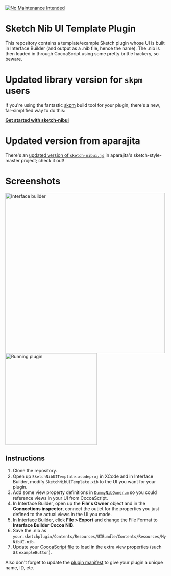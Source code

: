 [![No Maintenance Intended](http://unmaintained.tech/badge.svg)](http://unmaintained.tech/)

# Sketch Nib UI Template Plugin

This repository contains a template/example Sketch plugin whose UI is built in Interface Builder (and output
as a .nib file, hence the name). The .nib is then loaded in through CocoaScript using some pretty brittle
hackery, so beware.

# Updated library version for `skpm` users

If you're using the fantastic [skpm](https://github.com/skpm/skpm) build tool for your plugin, there's a new,
far-simplified way to do this:

**[Get started with sketch-nibui](https://github.com/romannurik/sketch-nibui/tree/master)**

# Updated version from aparajita

There's an [updated version of `sketch-nibui.js`](https://github.com/aparajita/sketch-style-master/blob/master/src/lib/sketch-nibui.js) in aparajita's sketch-style-master project; check it out!

# Screenshots

<img src="https://raw.githubusercontent.com/romannurik/Sketch-NibUITemplatePlugin/master/art/screenshot_interface_builder.png" width="500" alt="Interface builder">
<img src="https://raw.githubusercontent.com/romannurik/Sketch-NibUITemplatePlugin/master/art/screenshot_plugin_running.png" width="287" alt="Running plugin">

## Instructions

 1. Clone the repository.
 2. Open up `SketchNibUITemplate.xcodeproj` in XCode and in Interface Builder, modify `SketchNibUITemplate.xib` to the UI you want for your plugin.
 3. Add some view property definitions in [`DummyNibOwner.m`](https://github.com/romannurik/Sketch-NibUITemplatePlugin/blob/master/SketchNibUITemplateProject/DummyNibOwner.m) so you could reference views in your UI from CocoaScript.
 4. In Interface Builder, open up the **File's Owner** object and in the **Connections inspector**, connect the outlet for the properties you just defined to the actual views in the UI you made.
 5. In Interface Builder, click **File > Export** and change the File Format to **Interface Builder Cocoa NIB**.
 6. Save the .nib as `your.sketchplugin/Contents/Resources/UIBundle/Contents/Resources/MyNibUI.nib`.
 7. Update your [CocoaScript file](https://github.com/romannurik/Sketch-NibUITemplatePlugin/blob/master/SketchNibUITemplatePlugin.sketchplugin/Contents/Sketch/example_script.cocoascript) to load in the extra view properties (such as `exampleButton`).

Also don't forget to update the [plugin manifest](https://github.com/romannurik/Sketch-NibUITemplatePlugin/blob/master/SketchNibUITemplatePlugin.sketchplugin/Contents/Sketch/manifest.json) to give your plugin a unique name, ID, etc.
